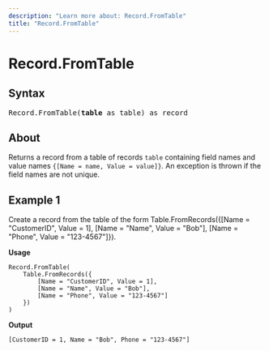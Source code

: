 ```yaml
---
description: "Learn more about: Record.FromTable"
title: "Record.FromTable"
---
```

# Record.FromTable

## Syntax

<pre>
Record.FromTable(<b>table</b> as table) as record  
</pre>
  
## About

Returns a record from a table of records `table` containing field names and value names `{[Name = name, Value = value]}`. An exception is thrown if the field names are not unique.

## Example 1

Create a record from the table of the form Table.FromRecords({[Name = "CustomerID", Value = 1], [Name = "Name", Value = "Bob"], [Name = "Phone", Value = "123-4567"]}).

**Usage**

```powerquery-m
Record.FromTable(
    Table.FromRecords({
        [Name = "CustomerID", Value = 1],
        [Name = "Name", Value = "Bob"],
        [Name = "Phone", Value = "123-4567"]
    })
)
```

**Output**

`[CustomerID = 1, Name = "Bob", Phone = "123-4567"]`
